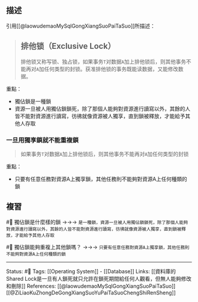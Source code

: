 
## 描述

引用[[@laowudemaoMySqlGongXiangSuoPaiTaSuo]]所描述：
> ## 排他锁（Exclusive Lock）
> 排他锁又称写锁、独占锁，如果事务`T`对数据`A`加上排他锁后，则其他事务不能再对`A`加任何类型的封锁。获准排他锁的事务既能读数据，又能修改数据。

重點：
- 獨佔鎖是一種鎖
- 資源一旦被人用獨佔鎖鎖死，除了那個人能夠對資源進行讀寫以外，其餘的人皆不能對資源進行讀寫，彷彿就像資源被人獨享，直到鎖被釋放，才能給予其他人存取


### 一旦用獨享鎖就不能重複鎖

> 如果事务`T`对数据`A`加上排他锁后，则其他事务不能再对`A`加任何类型的封锁

重點：
- 只要有任意任務對資源A上獨享鎖，其他任務則不能夠對資源A上任何種類的鎖




## 複習
#🧠 獨佔鎖是什麼樣的鎖 ->->-> `是一種鎖，資源一旦被人用獨佔鎖鎖死，除了那個人能夠對資源進行讀寫以外，其餘的人皆不能對資源進行讀寫，彷彿就像資源被人獨享，直到鎖被釋放，才能給予其他人存取`
<!--SR:!2022-06-10,2,230-->

#🧠 獨佔鎖能夠重複上其他鎖嗎？ ->->-> `只要有任意任務對資源A上獨享鎖，其他任務則不能夠對資源A上任何種類的鎖`
<!--SR:!2022-06-17,9,250-->

---
Status: #🌱 
Tags:
[[Operating System]] - [[Database]]
Links:
[[資料庫的Shared Lock是一旦有人鎖死就只允許在鎖死期間給任何人觀看，但無人能夠修改和刪除]]
References:
[[@laowudemaoMySqlGongXiangSuoPaiTaSuo]]
[[@ZiLiaoKuZhongDeGongXiangSuoYuPaiTaSuoChengShiRenSheng]]